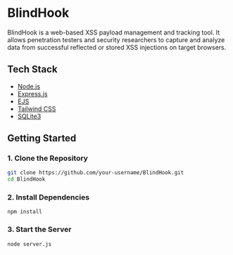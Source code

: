 # BlindHook

BlindHook is a web-based XSS payload management and tracking tool. It allows penetration testers and security researchers to capture and analyze data from successful reflected or stored XSS injections on target browsers.

## Tech Stack

- [Node.js](https://nodejs.org/)
- [Express.js](https://expressjs.com/)
- [EJS](https://ejs.co/)
- [Tailwind CSS](https://tailwindcss.com/) 
- [SQLite3](https://www.sqlite.org/)

## Getting Started

### 1. Clone the Repository
```bash
git clone https://github.com/your-username/BlindHook.git
cd BlindHook
```
### 2. Install Dependencies
```npm install```

### 3. Start the Server
```node server.js```
